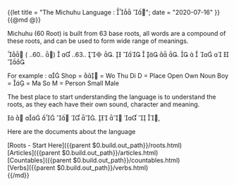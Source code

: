 {{let 
title = "The Michuhu Language :  ";
date = "2020-07-16"
}}
{{@md @}}

Michuhu (60 Root) is built from 63 base roots, all words are a compound of these roots, and can be used to form wide range of meanings.

 ( ..60.. )   ..63..  .       .       

For example : 
	Shop =  = Wo Thu Di D = Place Open Own Noun
	Boy =  = Ma So M = Person Small Male


The best place to start understanding the language is to understand the roots, as they each have their own sound, character and meaning.

      .     ,

Here are the documents about the language

[Roots - Start Here]({{parent $0.build.out_path}}/roots.html)    
[Articles]({{parent $0.build.out_path}}/articles.html)    
[Countables]({{parent $0.build.out_path}}/countables.html)    
[Verbs]({{parent $0.build.out_path}}/verbs.html)    
{{/md}}

